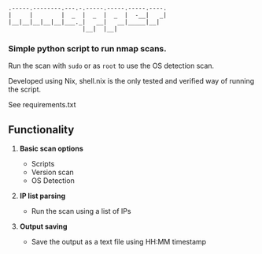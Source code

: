 ```
.-----.--------.---.-.-----.-----.-----.----.
|     |        |  _  |  _  |  _  |  -__|   _|
|__|__|__|__|__|___._|   __|   __|_____|__|
                     |__|  |__|
```
### Simple python script to run nmap scans. 

Run the scan with ``sudo`` or as ``root`` to use the OS detection scan. 

Developed using Nix, shell.nix is the only tested and verified way of running the script.

See requirements.txt

## Functionality

1. **Basic scan options**
    - Scripts
    - Version scan
    - OS Detection

2. **IP list parsing**
    - Run the scan using a list of IPs

3. **Output saving**
    - Save the output as a text file using HH:MM timestamp

